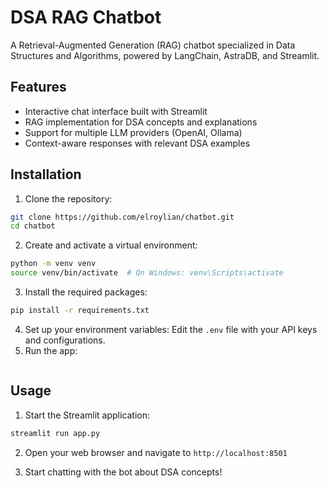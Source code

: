 # DSA RAG Chatbot

A Retrieval-Augmented Generation (RAG) chatbot specialized in Data Structures and Algorithms, powered by LangChain, AstraDB, and Streamlit.

## Features

- Interactive chat interface built with Streamlit
- RAG implementation for DSA concepts and explanations
- Support for multiple LLM providers (OpenAI, Ollama)
- Context-aware responses with relevant DSA examples

## Installation

1. Clone the repository:
```bash
git clone https://github.com/elroylian/chatbot.git
cd chatbot
```
2. Create and activate a virtual environment:
```bash
python -m venv venv
source venv/bin/activate  # On Windows: venv\Scripts\activate
```
3. Install the required packages:
```bash
pip install -r requirements.txt
```
4. Set up your environment variables:
Edit the `.env` file with your API keys and configurations.
4. Run the app:
```bash

```

## Usage
1. Start the Streamlit application:
```bash
streamlit run app.py
```
2. Open your web browser and navigate to `http://localhost:8501`

3. Start chatting with the bot about DSA concepts!

